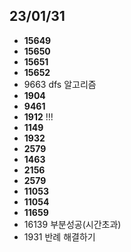 ## 23/01/31

- **15649**
- **15650**
- **15651**
- **15652**
- 9663 dfs 알고리즘
- **1904**
- **9461**
- **1912** !!!
- **1149**
- **1932**
- **2579**
- **1463**
- **2156**
- **2579**
- **11053**
- **11054**
- **11659**
- 16139 부분성공(시간초과)
- 1931 반례 해결하기
